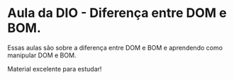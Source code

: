 # Aula da DIO - Diferença entre DOM e BOM. 

Essas aulas são sobre a diferença entre DOM e BOM e aprendendo como manipular DOM e BOM. 

Material excelente para estudar! 